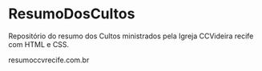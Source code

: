 # ResumoDosCultos
Repositório do resumo dos Cultos ministrados pela Igreja CCVideira recife com HTML e CSS.

resumoccvrecife.com.br
